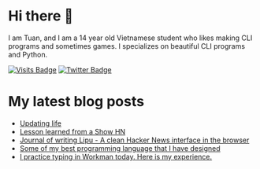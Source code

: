 # Hi there 👋

<!--
**HoangTuan110/HoangTuan110** is a ✨ _special_ ✨ repository because its `README.md` (this file) appears on your GitHub profile.

Here are some ideas to get you started:

- 🔭 I’m currently working on ...
- 🌱 I’m currently learning ...
- 👯 I’m looking to collaborate on ...
- 🤔 I’m looking for help with ...
- 💬 Ask me about ...
- 📫 How to reach me: ...
- 😄 Pronouns: ...
- ⚡ Fun fact: ...
-->

I am Tuan, and I am a 14 year old Vietnamese student who likes making CLI programs and sometimes games.
I specializes on beautiful CLI programs and Python.

[![Visits Badge](https://badges.pufler.dev/visits/HoangTuan110/HoangTuan110)](https://tsk.bearblog.dev)
[![Twitter Badge](https://img.shields.io/badge/Twitter-Profile-informational?style=flat&logo=twitter&logoColor=white&color=1CA2F1)](https://twitter.com/DangHoangTuan20)

# My latest blog posts
<!-- BLOG-POST-LIST:START -->
- [Updating life](http://tsk.bearblog.dev/updating-life-1/)
- [Lesson learned from a Show HN](http://tsk.bearblog.dev/lesson-learned-from-a-show-hn/)
- [Journal of writing Lipu - A clean Hacker News interface in the browser](http://tsk.bearblog.dev/journal-lipu/)
- [Some of my best programming language that I have designed](http://tsk.bearblog.dev/prog-lang-design-best/)
- [I practice typing in Workman today. Here is my experience.](http://tsk.bearblog.dev/practice-workman/)
<!-- BLOG-POST-LIST:END -->
